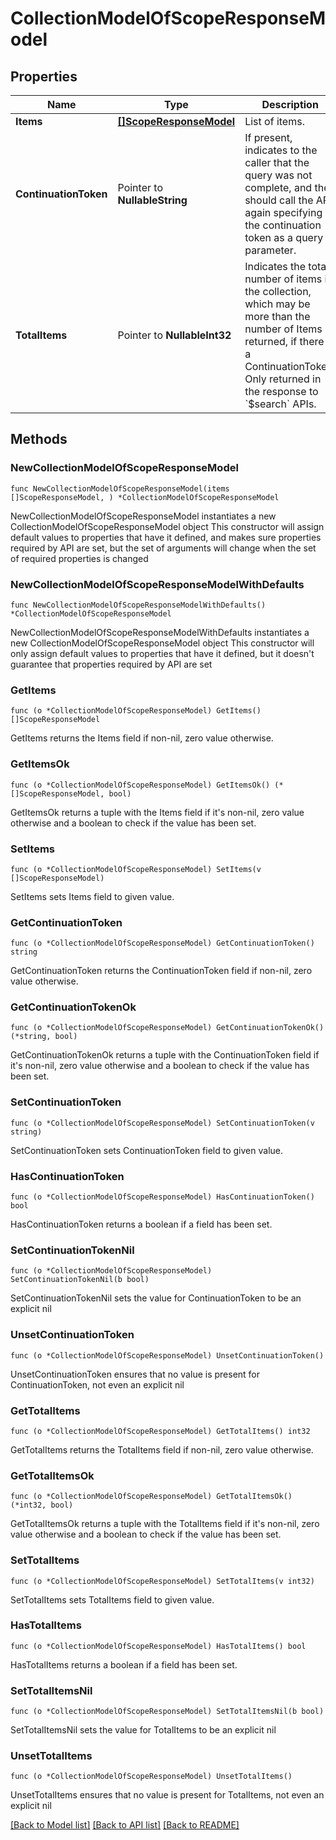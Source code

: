 # CollectionModelOfScopeResponseModel

## Properties

Name | Type | Description | Notes
------------ | ------------- | ------------- | -------------
**Items** | [**[]ScopeResponseModel**](ScopeResponseModel.md) | List of items. | 
**ContinuationToken** | Pointer to **NullableString** | If present, indicates to the caller that the query was not complete, and they should call the API again specifying the continuation token as a query parameter. | [optional] 
**TotalItems** | Pointer to **NullableInt32** | Indicates the total number of items in the collection, which may be more than the number of Items returned, if there is a ContinuationToken.  Only returned in the response to &#x60;$search&#x60; APIs. | [optional] 

## Methods

### NewCollectionModelOfScopeResponseModel

`func NewCollectionModelOfScopeResponseModel(items []ScopeResponseModel, ) *CollectionModelOfScopeResponseModel`

NewCollectionModelOfScopeResponseModel instantiates a new CollectionModelOfScopeResponseModel object
This constructor will assign default values to properties that have it defined,
and makes sure properties required by API are set, but the set of arguments
will change when the set of required properties is changed

### NewCollectionModelOfScopeResponseModelWithDefaults

`func NewCollectionModelOfScopeResponseModelWithDefaults() *CollectionModelOfScopeResponseModel`

NewCollectionModelOfScopeResponseModelWithDefaults instantiates a new CollectionModelOfScopeResponseModel object
This constructor will only assign default values to properties that have it defined,
but it doesn't guarantee that properties required by API are set

### GetItems

`func (o *CollectionModelOfScopeResponseModel) GetItems() []ScopeResponseModel`

GetItems returns the Items field if non-nil, zero value otherwise.

### GetItemsOk

`func (o *CollectionModelOfScopeResponseModel) GetItemsOk() (*[]ScopeResponseModel, bool)`

GetItemsOk returns a tuple with the Items field if it's non-nil, zero value otherwise
and a boolean to check if the value has been set.

### SetItems

`func (o *CollectionModelOfScopeResponseModel) SetItems(v []ScopeResponseModel)`

SetItems sets Items field to given value.


### GetContinuationToken

`func (o *CollectionModelOfScopeResponseModel) GetContinuationToken() string`

GetContinuationToken returns the ContinuationToken field if non-nil, zero value otherwise.

### GetContinuationTokenOk

`func (o *CollectionModelOfScopeResponseModel) GetContinuationTokenOk() (*string, bool)`

GetContinuationTokenOk returns a tuple with the ContinuationToken field if it's non-nil, zero value otherwise
and a boolean to check if the value has been set.

### SetContinuationToken

`func (o *CollectionModelOfScopeResponseModel) SetContinuationToken(v string)`

SetContinuationToken sets ContinuationToken field to given value.

### HasContinuationToken

`func (o *CollectionModelOfScopeResponseModel) HasContinuationToken() bool`

HasContinuationToken returns a boolean if a field has been set.

### SetContinuationTokenNil

`func (o *CollectionModelOfScopeResponseModel) SetContinuationTokenNil(b bool)`

 SetContinuationTokenNil sets the value for ContinuationToken to be an explicit nil

### UnsetContinuationToken
`func (o *CollectionModelOfScopeResponseModel) UnsetContinuationToken()`

UnsetContinuationToken ensures that no value is present for ContinuationToken, not even an explicit nil
### GetTotalItems

`func (o *CollectionModelOfScopeResponseModel) GetTotalItems() int32`

GetTotalItems returns the TotalItems field if non-nil, zero value otherwise.

### GetTotalItemsOk

`func (o *CollectionModelOfScopeResponseModel) GetTotalItemsOk() (*int32, bool)`

GetTotalItemsOk returns a tuple with the TotalItems field if it's non-nil, zero value otherwise
and a boolean to check if the value has been set.

### SetTotalItems

`func (o *CollectionModelOfScopeResponseModel) SetTotalItems(v int32)`

SetTotalItems sets TotalItems field to given value.

### HasTotalItems

`func (o *CollectionModelOfScopeResponseModel) HasTotalItems() bool`

HasTotalItems returns a boolean if a field has been set.

### SetTotalItemsNil

`func (o *CollectionModelOfScopeResponseModel) SetTotalItemsNil(b bool)`

 SetTotalItemsNil sets the value for TotalItems to be an explicit nil

### UnsetTotalItems
`func (o *CollectionModelOfScopeResponseModel) UnsetTotalItems()`

UnsetTotalItems ensures that no value is present for TotalItems, not even an explicit nil

[[Back to Model list]](../README.md#documentation-for-models) [[Back to API list]](../README.md#documentation-for-api-endpoints) [[Back to README]](../README.md)


